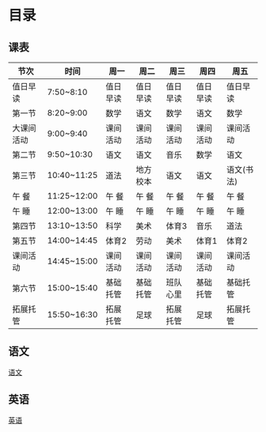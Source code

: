 # 目录

## 课表
| 节次       | 时间        | 周一     | 周二     | 周三     | 周四     | 周五       |
| ---------- | ----------- | -------- | -------- | -------- | -------- | ---------- |
| 值日早读   | 7:50~8:10   | 值日早读 | 值日早读 | 值日早读 | 值日早读 | 值日早读   |
| 第一节     | 8:20~9:00   | 数学     | 语文     | 数学     | 语文     | 数学       |
| 大课间活动 | 9:00~9:40   | 课间活动 | 课间活动 | 课间活动 | 课间活动 | 课间活动   |
| 第二节     | 9:50~10:30  | 语文     | 语文     | 音乐     | 数学     | 语文       |
| 第三节     | 10:40~11:25 | 道法     | 地方校本 | 语文     | 语文     | 语文(书法) |
| 午 餐      | 11:25~12:00 | 午 餐    | 午 餐    | 午 餐    | 午 餐    | 午 餐      |
| 午 睡      | 12:00~13:00 | 午 睡    | 午 睡    | 午 睡    | 午 睡    | 午 睡      |
| 第四节     | 13:10~13:50 | 科学     | 美术     | 体育3    | 音乐     | 道法       |
| 第五节     | 14:00~14:45 | 体育2    | 劳动     | 美术     | 体育1    | 体育2      |
| 课间活动   | 14:45~15:00 | 课间活动 | 课间活动 | 课间活动 | 课间活动 | 课间活动   |
| 第六节     | 15:00~15:40 | 基础托管 | 基础托管 | 班队心里 | 基础托管 | 基础托管   |
| 拓展托管   | 15:50~16:30 | 拓展托管 | 足球     | 拓展托管 | 足球     | 拓展托管   |

## 语文
[语文](xx/yw.html)

## 英语
[英语](xx/yy.html)